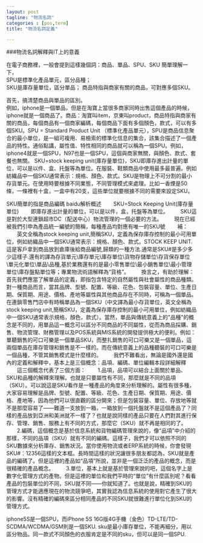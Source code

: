 ```yaml
---
layout: post
tagline: "物流名詞"
categories : [pos,term]
title: "物流名詞定義"

---
```


###物流名詞解釋與IT上的意義

在電子商務裡，一般會提到這樣幾個詞：商品、單品、SPU、SKU 簡單理解一下，  
SPU是標準化產品單元，區分品種；  
SKU是庫存量單位，區分單品；
商品特指與商家有關的商品，可對應多個SKU。  

首先，搞清楚商品與單品的區別。  
例如，iphone是一個單品，但是在淘寶上當很多商家同時出售這個產品的時候，iphone就是一個商品了。商品：淘寶叫item，京東叫product，商品特指與商家有關的商品，每個商品有一個商家編碼，每個商品下面有多個顏色，款式，可以有多個SKU。SPU = Standard Product Unit （標準化產品單元），SPU是商品信息聚合的最小單位，是一組可複用、易檢索的標準化信息的集合，該集合描述了一個產品的特性。通俗點講，屬性值、特性相同的商品就可以稱為一個SPU。例如，iphone4就是一個SPU，N97也是一個SPU，這個與商家無關，與顏色、款式、套餐也無關。 SKU=stock keeping unit(庫存量單位)，SKU即庫存進出計量的單位，可以是以件、盒、托盤等為單位。在服裝、鞋類商品中使用最多最普遍。例如紡織品中一個SKU通常表示：規格、顏色、款式。SKU是物理上不可分割的最小存貨單元。在使用時要根據不同業態，不同管理模式來處理。比如一香煙是50條，一條裡有十盒，一盒中有20支，這些單位就要根據不同的需要來設定SKU。

SKU簡單的指是商品編碼 baidu解析概述 　　SKU=Stock Keeping Unit(庫存量單位) 　　即庫存進出計量的單位，可以是以件，盒，托盤等為單位。 　　SKU這是對於大型連鎖超市DC（配送中心）物流管理的一個必要的方法。 　　現在已經被我們引申為產品統一編號的簡稱，每種產品均對應有唯一的SKU號 　　補： 　　英文全稱為stock keeping unit,簡稱SKU，定義為保存庫存控制的最小可用單位，例如紡織品中一個SKU通常表示：規格、顏色、款式。STOCK KEEP UNIT.這是客戶拿到商品放到倉庫後給商品編號,歸類的一種方法.通常是SKU#是多少多少這樣子.還有的譯為存貨單元\庫存單元\庫存單位\貨物存儲單位\存貨保存單位\單元化單位\單品\品種,基於業務還有的是最小零售單位\最小銷售單位\最小管理單位\庫存盤點單位等；專業物流術語解釋為“貨格”。 　　換言之，有助於理解：　　首先我們應當了解單品的定義，即指包含特定的自然屬性與社會屬性的商品種類。對一種商品而言，當其品牌、型號、配置、等級、花色、包裝容量、單位、生產日期、保質期、用途、價格、產地等屬性與其他商品存在不同時，可稱為一個單品。在連鎖零售門店中有時稱單品為一個SKU（中文譯為最小存貨單位，英文全稱為stock keeping unit,簡稱SKU，定義為保存庫存控制的最小可用單位，例如紡織品中一個SKU通常表示規格，顏色，款式）。當然，單品與傳統意義上的"品種"的概念是不同的，用單品這一概念可以區分不同商品的不同屬性，從而為商品採購、銷售、物流管理、財務管理以及POS系統與MIS系統的開發提供極大的便利。例如：單聽銷售的可口可樂是一個單品SKU，而整扎銷售的可口可樂又是一個單品，這兩個單品在庫存管理和銷售是不一樣的。而在傳統意義上的品種聽裝的可口可樂是一個品種，不管其銷售模式是什麼樣的。 　　我們不難看出，無論是國外還是國內的定義和解釋中，基本上是三個概念：品項、編碼、單位編輯本段詳細解釋 　　這三個概念代表了三個方面： 　　1.品項，品項可以結合上面關於單品、SKU和品種的解釋來理解。也就是只要屬性有不同，那麼就是不同的品項（SKU）。可以說這是SKU看作是一種產品的角度來分析理解的。屬性有很多種，大家容易理解是品牌、型號、配置、等級、花色、生產日期、保質期、用途、價格、產地等，因為他們可以很直觀的區分開來；但是包裝容量、單位、存放地等就不是那麼容易了——難道一支放到一箱，一箱放到一個托盤就不是這個產品了？同樣的產品放到亞洲和美洲就不一樣了？也就是說同樣的產品只要在人們對其進行保存、管理、銷售、服務上有不同的方式，那麼它（SKU）就不再是相同的了。 　　2.編碼，這個概念是基於信息系統和貨物編碼管理來說的，像“品項”中介紹的那樣，不同的品項（SKU）就有不同的編碼。這樣子，我們才可以依照不同的SKU數據來分析庫存、銷售狀況。當你使用物流或者ERP系統的時候，你會發現SKU#：12356這樣的文本框。長時間這樣的狀況讓很多朋友都認為，SKU就是產品的編碼了。但是這裡的產品如“品項”所說，並非是一個泛泛的產品的概念，而是很精確的產品概念。 　　3.單位，基本上就是基於管理來說的吧，這個名字上是數字化管理方式的產物。但是這裡的單位和我們平時的“單位”有什麼區別呢？看看產品的包裝單位的不同，SKU就不同——你就知道了。也就是說，精確到SKU的管理方式才能適應現在的物流競爭吧，其實我認為信息系統的使用對它產生了很大的影響。沒有精確的編碼來區分相同產品的不同SKU就很難進行單位化到SKU的管理方式。 


iphone5S是一個SPU，而iPhone 5S 16G版4G手機（金色）TD-LTE/TD-SCDMA/WCDMA/GSM則是一個SKU. 
sku是最小庫存單位，不能再細分 ​​，用以區分物品。同一款式不同顏色的衣服肯定是不同的sku，但可以是同一個SPU.
